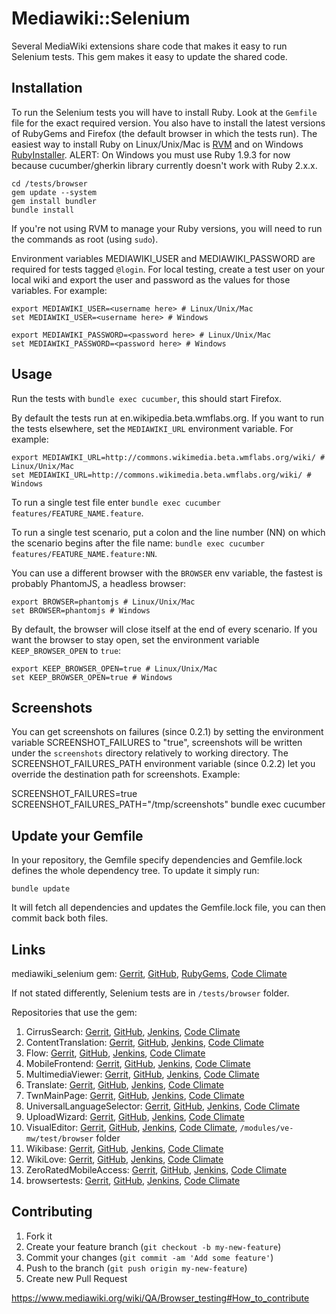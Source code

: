 # Mediawiki::Selenium

Several MediaWiki extensions share code that makes it easy to run Selenium tests. This gem
makes it easy to update the shared code.

## Installation

To run the Selenium tests you will have to install Ruby. Look at the `Gemfile` file for the exact required version. You also have to install the latest versions of RubyGems and Firefox (the default browser in which the tests run). The easiest way to install Ruby on Linux/Unix/Mac is [RVM](https://rvm.io/) and on Windows [RubyInstaller](http://rubyinstaller.org/).
ALERT: On Windows you must use Ruby 1.9.3 for now because cucumber/gherkin library currently doesn't work with Ruby 2.x.x.

    cd /tests/browser
    gem update --system
    gem install bundler
    bundle install

If you're not using RVM to manage your Ruby versions, you will need to run the commands as root (using `sudo`).

Environment variables MEDIAWIKI_USER and MEDIAWIKI_PASSWORD are required for tests tagged `@login`. For local testing, create a test user on your local wiki and export the user and password as the values for those variables.
For example:

    export MEDIAWIKI_USER=<username here> # Linux/Unix/Mac
    set MEDIAWIKI_USER=<username here> # Windows

    export MEDIAWIKI_PASSWORD=<password here> # Linux/Unix/Mac
    set MEDIAWIKI_PASSWORD=<password here> # Windows

## Usage

Run the tests with `bundle exec cucumber`, this should start Firefox.

By default the tests run at en.wikipedia.beta.wmflabs.org. If you want to run the tests elsewhere, set the `MEDIAWIKI_URL` environment variable. For example:

    export MEDIAWIKI_URL=http://commons.wikimedia.beta.wmflabs.org/wiki/ # Linux/Unix/Mac
    set MEDIAWIKI_URL=http://commons.wikimedia.beta.wmflabs.org/wiki/ # Windows

To run a single test file enter `bundle exec cucumber features/FEATURE_NAME.feature`.

To run a single test scenario, put a colon and the line number (NN) on which the scenario begins after the file name: `bundle exec cucumber features/FEATURE_NAME.feature:NN`.

You can use a different browser with the `BROWSER` env variable, the fastest is probably PhantomJS, a headless browser:

    export BROWSER=phantomjs # Linux/Unix/Mac
    set BROWSER=phantomjs # Windows

By default, the browser will close itself at the end of every scenario. If you want the browser to stay open, set the environment variable `KEEP_BROWSER_OPEN` to `true`:

    export KEEP_BROWSER_OPEN=true # Linux/Unix/Mac
    set KEEP_BROWSER_OPEN=true # Windows

## Screenshots

You can get screenshots on failures (since 0.2.1) by setting the environment variable SCREENSHOT_FAILURES to "true", screenshots will be written under the `screenshots` directory relatively to working directory. The SCREENSHOT_FAILURES_PATH environment variable (since 0.2.2) let you override the destination path for screenshots. Example:

  SCREENSHOT_FAILURES=true SCREENSHOT_FAILURES_PATH="/tmp/screenshots" bundle exec cucumber

## Update your Gemfile

In your repository, the Gemfile specify dependencies and Gemfile.lock defines the whole dependency tree. To update it simply run:

    bundle update

It will fetch all dependencies and updates the Gemfile.lock file, you can then commit back both files.

## Links

mediawiki_selenium gem: [Gerrit](https://gerrit.wikimedia.org/r/#/admin/projects/mediawiki/selenium), [GitHub](https://github.com/wikimedia/mediawiki-selenium), [RubyGems](https://rubygems.org/gems/mediawiki_selenium), [Code Climate](https://codeclimate.com/github/wikimedia/mediawiki-selenium)

If not stated differently, Selenium tests are in `/tests/browser` folder.

Repositories that use the gem:

1. CirrusSearch: [Gerrit](https://gerrit.wikimedia.org/r/#/admin/projects/mediawiki/extensions/CirrusSearch), [GitHub](https://github.com/wikimedia/mediawiki-extensions-CirrusSearch), [Jenkins](https://wmf.ci.cloudbees.com/view/cs/), [Code Climate](https://codeclimate.com/github/wikimedia/mediawiki-extensions-CirrusSearch)
2. ContentTranslation: [Gerrit](https://gerrit.wikimedia.org/r/#/admin/projects/mediawiki/extensions/ContentTranslation), [GitHub](https://github.com/wikimedia/mediawiki-extensions-ContentTranslation), [Jenkins](https://wmf.ci.cloudbees.com/view/cx/), [Code Climate](https://codeclimate.com/github/wikimedia/mediawiki-extensions-ContentTranslation)
3. Flow: [Gerrit](https://gerrit.wikimedia.org/r/#/admin/projects/mediawiki/extensions/Flow), [GitHub](https://github.com/wikimedia/mediawiki-extensions-Flow), [Jenkins](https://wmf.ci.cloudbees.com/view/flow/), [Code Climate](https://codeclimate.com/github/wikimedia/mediawiki-extensions-Flow)
4. MobileFrontend: [Gerrit](https://gerrit.wikimedia.org/r/#/admin/projects/mediawiki/extensions/MobileFrontend), [GitHub](https://github.com/wikimedia/mediawiki-extensions-MobileFrontend), [Jenkins](https://wmf.ci.cloudbees.com/view/mf/), [Code Climate](https://codeclimate.com/github/wikimedia/mediawiki-extensions-MobileFrontend)
5. MultimediaViewer: [Gerrit](https://gerrit.wikimedia.org/r/#/admin/projects/mediawiki/extensions/MultimediaViewer), [GitHub](https://github.com/wikimedia/mediawiki-extensions-MultimediaViewer), [Jenkins](https://wmf.ci.cloudbees.com/view/mv/), [Code Climate](https://codeclimate.com/github/wikimedia/mediawiki-extensions-MultimediaViewer)
6. Translate: [Gerrit](https://gerrit.wikimedia.org/r/#/admin/projects/mediawiki/extensions/Translate), [GitHub](https://github.com/wikimedia/mediawiki-extensions-Translate), [Jenkins](https://wmf.ci.cloudbees.com/view/tr/), [Code Climate](https://codeclimate.com/github/wikimedia/mediawiki-extensions-Translate)
7. TwnMainPage: [Gerrit](https://gerrit.wikimedia.org/r/#/admin/projects/mediawiki/extensions/TwnMainPage), [GitHub](https://github.com/wikimedia/mediawiki-extensions-TwnMainPage), [Jenkins](https://wmf.ci.cloudbees.com/view/tmp/), [Code Climate](https://codeclimate.com/github/wikimedia/mediawiki-extensions-TwnMainPage)
8. UniversalLanguageSelector: [Gerrit](https://gerrit.wikimedia.org/r/#/admin/projects/mediawiki/extensions/UniversalLanguageSelector), [GitHub](https://github.com/wikimedia/mediawiki-extensions-UniversalLanguageSelector), [Jenkins](https://wmf.ci.cloudbees.com/view/uls/), [Code Climate](https://codeclimate.com/github/wikimedia/mediawiki-extensions-UniversalLanguageSelector)
9. UploadWizard: [Gerrit](https://gerrit.wikimedia.org/r/#/admin/projects/mediawiki/extensions/UploadWizard), [GitHub](https://github.com/wikimedia/mediawiki-extensions-UploadWizard), [Jenkins](https://wmf.ci.cloudbees.com/view/uw/), [Code Climate](https://codeclimate.com/github/wikimedia/mediawiki-extensions-UploadWizard)
10. VisualEditor: [Gerrit](https://gerrit.wikimedia.org/r/#/admin/projects/mediawiki/extensions/VisualEditor), [GitHub](https://github.com/wikimedia/mediawiki-extensions-VisualEditor), [Jenkins](https://wmf.ci.cloudbees.com/view/ve/), [Code Climate](https://codeclimate.com/github/wikimedia/mediawiki-extensions-VisualEditor), `/modules/ve-mw/test/browser` folder
11. Wikibase: [Gerrit](https://gerrit.wikimedia.org/r/#/admin/projects/mediawiki/extensions/Wikibase), [GitHub](https://github.com/wikimedia/mediawiki-extensions-Wikibase), [Jenkins](http://wikidata-jenkins.wmflabs.org/ci/), [Code Climate](https://codeclimate.com/github/wikimedia/mediawiki-extensions-Wikibase)
12. WikiLove: [Gerrit](https://gerrit.wikimedia.org/r/#/admin/projects/mediawiki/extensions/WikiLove), [GitHub](https://github.com/wikimedia/mediawiki-extensions-WikiLove), [Jenkins](https://wmf.ci.cloudbees.com/view/wl/), [Code Climate](https://codeclimate.com/github/wikimedia/mediawiki-extensions-WikiLove)
13. ZeroRatedMobileAccess: [Gerrit](https://gerrit.wikimedia.org/r/#/admin/projects/mediawiki/extensions/ZeroRatedMobileAccess), [GitHub](https://github.com/wikimedia/mediawiki-extensions-ZeroRatedMobileAccess), [Jenkins](https://wmf.ci.cloudbees.com/view/zero/), [Code Climate](https://codeclimate.com/github/wikimedia/mediawiki-extensions-ZeroRatedMobileAccess)
14. browsertests: [Gerrit](https://gerrit.wikimedia.org/r/#/admin/projects/qa/browsertests), [GitHub](https://github.com/wikimedia/qa-browsertests), [Jenkins](https://wmf.ci.cloudbees.com/view/bt/), [Code Climate](https://codeclimate.com/github/wikimedia/qa-browsertests)

## Contributing

1. Fork it
2. Create your feature branch (`git checkout -b my-new-feature`)
3. Commit your changes (`git commit -am 'Add some feature'`)
4. Push to the branch (`git push origin my-new-feature`)
5. Create new Pull Request

https://www.mediawiki.org/wiki/QA/Browser_testing#How_to_contribute
